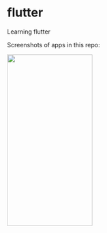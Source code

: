 # flutter
Learning flutter

Screenshots of apps in this repo:

<img src="https://user-images.githubusercontent.com/46302098/211889849-f6559223-00fc-4c1c-9d18-6002223dcdcd.png" width="200" height="400" />

